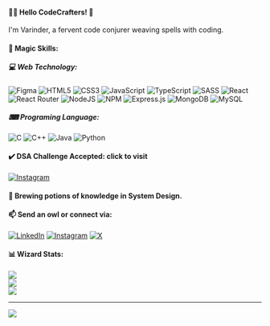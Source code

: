 #### 👨‍💻 Hello CodeCrafters! 🚀
I'm Varinder, a fervent code conjurer weaving spells with coding.

#### 🚀 Magic Skills:
##### 💻 Web Technology: 
![Figma](https://img.shields.io/badge/figma-%23F24E1E.svg?style=for-the-badge&logo=figma&logoColor=white) ![HTML5](https://img.shields.io/badge/html5-%23E34F26.svg?style=for-the-badge&logo=html5&logoColor=white) ![CSS3](https://img.shields.io/badge/css3-%231572B6.svg?style=for-the-badge&logo=css3&logoColor=white) ![JavaScript](https://img.shields.io/badge/javascript-%23323330.svg?style=for-the-badge&logo=javascript&logoColor=%23F7DF1E) ![TypeScript](https://img.shields.io/badge/typescript-%23007ACC.svg?style=for-the-badge&logo=typescript&logoColor=white) ![SASS](https://img.shields.io/badge/SASS-hotpink.svg?style=for-the-badge&logo=SASS&logoColor=white) ![React](https://img.shields.io/badge/react-%2320232a.svg?style=for-the-badge&logo=react&logoColor=%2361DAFB) ![React Router](https://img.shields.io/badge/React_Router-CA4245?style=for-the-badge&logo=react-router&logoColor=white) ![NodeJS](https://img.shields.io/badge/node.js-6DA55F?style=for-the-badge&logo=node.js&logoColor=white) ![NPM](https://img.shields.io/badge/NPM-%23CB3837.svg?style=for-the-badge&logo=npm&logoColor=white) ![Express.js](https://img.shields.io/badge/express.js-%23404d59.svg?style=for-the-badge&logo=express&logoColor=%2361DAFB) ![MongoDB](https://img.shields.io/badge/MongoDB-%234ea94b.svg?style=for-the-badge&logo=mongodb&logoColor=white) ![MySQL](https://img.shields.io/badge/mysql-%2300000f.svg?style=for-the-badge&logo=mysql&logoColor=white)
##### ⌨ Programing Language: 
![C](https://img.shields.io/badge/c-%2300599C.svg?style=for-the-badge&logo=c&logoColor=white) ![C++](https://img.shields.io/badge/c++-%2300599C.svg?style=for-the-badge&logo=c%2B%2B&logoColor=white) ![Java](https://img.shields.io/badge/java-%23ED8B00.svg?style=for-the-badge&logo=openjdk&logoColor=white) ![Python](https://img.shields.io/badge/python-3670A0?style=for-the-badge&logo=python&logoColor=ffdd54) 


<!-- #### 🔭 Currently enchanting the realms with Web-Development Project. -->

#### ✔️ DSA Challenge Accepted: click to visit
[![Instagram](https://img.shields.io/badge/Instagram-%23E4405F.svg?logo=Instagram&logoColor=white)](https://instagram.com/coderchats)


#### 🌱 Brewing potions of knowledge in System Design.

#### 📫 Send an owl or connect via:
[![LinkedIn](https://img.shields.io/badge/LinkedIn-%230077B5.svg?logo=linkedin&logoColor=white)](https://linkedin.com/in/nmvarinder) [![Instagram](https://img.shields.io/badge/Instagram-%23E4405F.svg?logo=Instagram&logoColor=white)](https://instagram.com/nmvarinder) [![X](https://img.shields.io/badge/X-black.svg?logo=X&logoColor=white)](https://x.com/nmvarinder) 

#### 📊 Wizard Stats:
![](https://github-readme-stats.vercel.app/api?username=nmvarinder&theme=dark&hide_border=false&include_all_commits=false&count_private=false)<br/>
![](https://github-readme-streak-stats.herokuapp.com/?user=nmvarinder&theme=dark&hide_border=false)<br/>
![](https://github-readme-stats.vercel.app/api/top-langs/?username=nmvarinder&theme=dark&hide_border=false&include_all_commits=false&count_private=false&layout=compact)

---
[![](https://visitcount.itsvg.in/api?id=nmvarinder&icon=0&color=0)](https://visitcount.itsvg.in)
